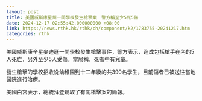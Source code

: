 ```yaml
---
layout: post
title: 美國威斯康星州一間學校發生槍擊案　警方稱至少5死5傷
date: 2024-12-17 02:55:42.000000000 +08:00
link: https://news.rthk.hk/rthk/ch/component/k2/1783755-20241217.htm
categories: rthk
---
```


美國威斯康辛星麥迪遜一間學校發生槍擊事件，警方表示，造成包括槍手在內的5人死亡，另外至少5人受傷。當局稱，死者中有兒童。

發生槍擊的學校招收從幼稚園到十二年級的共390名學生，目前傷者已被送往當地醫院進行治療。

美國白宮表示，總統拜登聽取了有關槍擊案的簡報。
